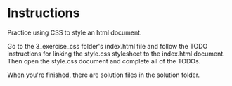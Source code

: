 # Instructions

Practice using CSS to style an html document.

Go to the 3_exercise_css folder's index.html file and follow the TODO instructions for linking the style.css stylesheet to the index.html document.
Then open the style.css document and complete all of the TODOs.

When you're finished, there are solution files in the solution folder.
